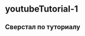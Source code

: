# youtubeTutorial-1
## Сверстал по туториалу
[Ссылка на видео]: https://www.youtube.com/watch?v=H1_wOnPwkj8&t=941s&ab_channel=codevo

